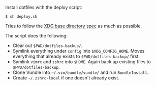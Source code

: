 Install dotfiles with the deploy script:

    $ sh deploy.sh

Tries to follow the [XDG base directory
spec](https://specifications.freedesktop.org/basedir-spec/basedir-spec-latest.html)
as much as possible.

The script does the following:

 * Clear out `$PWD/dotfiles-backup/`.
 * Symlink everything under `config` into `$XDG_CONFIG_HOME`. Moves everything
   that already exists to `$PWD/dotfiles-backup/` first.
 * Symlink `vimrc` and `zshrc` into `$HOME`. Again back up existing files to
   `$PWD/dotfiles-backup`.
 * Clone Vundle into `~/.vim/bundle/vundle/` and run `BundleInstall`.
 * Create `~/.zshrc-local` if one doesn't already exist.
